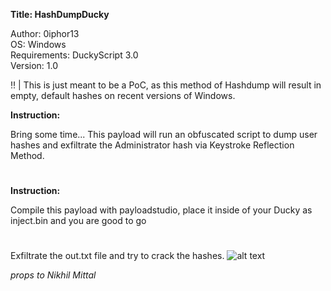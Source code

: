 **Title: HashDumpDucky**

<p>Author: 0iphor13<br>
OS: Windows<br>
Requirements: DuckyScript 3.0<br>
Version: 1.0</p>

:bangbang: | This is just meant to be a PoC, as this method of Hashdump will result in empty, default hashes on recent versions of Windows.

**Instruction:**

Bring some time... This payload will run an obfuscated script to dump user hashes and exfiltrate the Administrator hash via Keystroke Reflection Method.

#
**Instruction:**

Compile this payload with payloadstudio, place it inside of your Ducky as inject.bin and you are good to go
#
Exfiltrate the out.txt file and try to crack the hashes.
![alt text](https://github.com/0iphor13/usbrubberducky-payloads/tree/master/payloads/library/credentials/HashDumpDucky/hash.png)

*props to Nikhil Mittal*